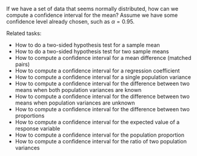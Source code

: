 
If we have a set of data that seems normally distributed, how can we compute a
confidence interval for the mean?  Assume we have some confidence level
already chosen, such as $\alpha=0.95$.

Related tasks:

 * How to do a two-sided hypothesis test for a sample mean
 * How to do a two-sided hypothesis test for two sample means
 * How to compute a confidence interval for a mean difference (matched pairs)
 * How to compute a confidence interval for a regression coefficient
 * How to compute a confidence interval for a single population variance
 * How to compute a confidence interval for the difference between two means when both population variances are known
 * How to compute a confidence interval for the difference between two means when population variances are unknown
 * How to compute a confidence interval for the difference between two proportions
 * How to compute a confidence interval for the expected value of a response variable
 * How to compute a confidence interval for the population proportion
 * How to compute a confidence interval for the ratio of two population variances
